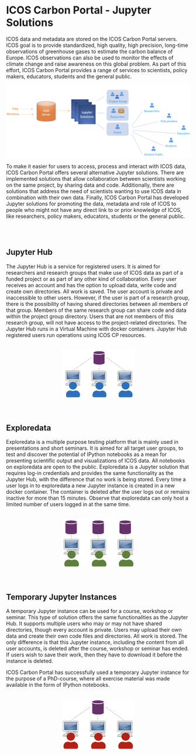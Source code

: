 # ICOS Carbon Portal - Jupyter Solutions
ICOS data and metadata are stored on the ICOS Carbon Portal servers. ICOS goal is to provide standardized, high quality, high precision, long-time observations of greenhouse gases to estimate the carbon balance of Europe. ICOS observations can also be used to monitor the effects of climate change and raise awareness on this global problem. As part of this effort, ICOS Carbon Portal provides a range of services to scientists, policy makers, educators, students and the general public. 

<img src="../img/icos_jupyter_solutions.png">


To make it easier for users to access, process and interact with ICOS data, ICOS Carbon Portal offers several alternative Jupyter solutions. There are implemented solutions that allow collaboration between scientists working on the same project, by sharing data and code. Additionally, there are solutions that address the need of scientists wanting to use ICOS data in combination with their own data. Finally, ICOS Carbon Portal has developed Jupyter solutions for promoting the data, metadata and role of ICOS to people who might not have any direct link to or prior knowledge of ICOS, like researchers, policy makers, educators, students or the general public.

<br>
<br>

## Jupyter Hub
The Jupyter Hub is a service for registered users. It is aimed for researchers and research groups that make use of ICOS data as part of a funded project or as part of any other kind of collaboration. Every user receives an account and has the option to upload data, write code and create own directories. All work is saved. The user account is private and inaccessible to other users. However, if the user is part of a research group, there is the possibility of having shared directories between all members of that group. Members of the same research group can share code and data within the project group directory. Users that are not members of this research group, will not have access to the project-related directories. The Jupyter Hub runs in a Virtual Machine with docker containers. Jupyter Hub registered users run operations using ICOS CP resources. 
<br>
<br>

<center>
<img src="../img/jupyter_hub.png" width=200>
</center>

<br>
<br>

## Exploredata
Exploredata is a multiple purpose testing platform that is mainly used in presentations and short seminars. It is aimed for all target user groups, to test and discover the potential of IPython notebooks as a mean for presenting scientific output and visualizations of ICOS data. All notebooks on exploredata are open to the public. Exploredata is a Jupyter solution that requires log-in credentials and provides the same functionality as the Jupyter Hub, with the difference that no work is being stored. Every time a user logs in to exploredata a new Jupyter instance is created in a new docker container. The container is deleted after the user logs out or remains inactive for more than 15 minutes. Observe that exploredata can only host a limited number of users logged in at the same time.
<br>
<br>

<center>
<img src="../img/exploredata.png" width=200>
</center>

<br>
<br>

## Temporary Jupyter Instances
A temporary Jupyter instance can be used for a course, workshop or seminar. This type of solution offers the same functionalities as the Jupyter Hub. It supports multiple users who may or may not have shared directories, though every account is private. Users may upload their own data and create their own code files and directories. All work is stored. The only difference is that this Jupyter instance, including the content from all user accounts, is deleted after the course, workshop or seminar has ended. If users wish to save their work, then they have to download it before the instance is deleted.

ICOS Carbon Portal has successfully used a temporary Jupyter instance for the purpose of a PhD-course, where all exercise material was made available in the form of IPython notebooks. 
<br>
<br>

<center>
<img src="../img/temp_jupyter_instance.png" width=200>
</center>

<br>
<br>
